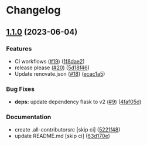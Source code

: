 # Changelog

## [1.1.0](https://github.com/NaffanDroo/flask-backend-hostname/compare/1.0.0...v1.1.0) (2023-06-04)


### Features

* CI workflows ([#19](https://github.com/NaffanDroo/flask-backend-hostname/issues/19)) ([1f8dae2](https://github.com/NaffanDroo/flask-backend-hostname/commit/1f8dae296c4ed25e938609cf7003d5cc152201a6))
* release please ([#20](https://github.com/NaffanDroo/flask-backend-hostname/issues/20)) ([5d18f46](https://github.com/NaffanDroo/flask-backend-hostname/commit/5d18f4659745569e9a46dff272743b5939cae42b))
* Update renovate.json ([#18](https://github.com/NaffanDroo/flask-backend-hostname/issues/18)) ([ecac1a5](https://github.com/NaffanDroo/flask-backend-hostname/commit/ecac1a5e538b2e9204df5bb1c3c38cf9c396cfa4))


### Bug Fixes

* **deps:** update dependency flask to v2 ([#9](https://github.com/NaffanDroo/flask-backend-hostname/issues/9)) ([4faf05d](https://github.com/NaffanDroo/flask-backend-hostname/commit/4faf05d127471f3e59323f7e78c72c053e558af3))


### Documentation

* create .all-contributorsrc [skip ci] ([5221f48](https://github.com/NaffanDroo/flask-backend-hostname/commit/5221f4884b89bcc1886cf69b095d9c8b9ff0ac4a))
* update README.md [skip ci] ([63d170e](https://github.com/NaffanDroo/flask-backend-hostname/commit/63d170eb0a2abe350b3d18bde683b27325853903))
